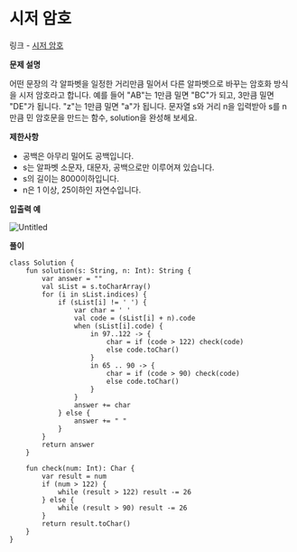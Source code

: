 # 시저 암호

링크 - [시저 암호](https://school.programmers.co.kr/learn/courses/30/lessons/12926)

**문제 설명**

어떤 문장의 각 알파벳을 일정한 거리만큼 밀어서 다른 알파벳으로 바꾸는 암호화 방식을 시저 암호라고 합니다. 예를 들어 "AB"는 1만큼 밀면 "BC"가 되고, 3만큼 밀면 "DE"가 됩니다. "z"는 1만큼 밀면 "a"가 됩니다. 문자열 s와 거리 n을 입력받아 s를 n만큼 민 암호문을 만드는 함수, solution을 완성해 보세요.

****제한사항****

- 공백은 아무리 밀어도 공백입니다.
- s는 알파벳 소문자, 대문자, 공백으로만 이루어져 있습니다.
- s의 길이는 8000이하입니다.
- n은 1 이상, 25이하인 자연수입니다.

****입출력 예****

![Untitled](https://user-images.githubusercontent.com/105714784/212522456-c05365b6-16a9-44cb-b65c-1d82984100d5.png)


**풀이**

```
class Solution {
    fun solution(s: String, n: Int): String {
        var answer = ""
        val sList = s.toCharArray()
        for (i in sList.indices) {
            if (sList[i] != ' ') {
                var char = ' '
                val code = (sList[i] + n).code
                when (sList[i].code) {
                    in 97..122 -> {
                        char = if (code > 122) check(code)
                        else code.toChar()
                    }
                    in 65 .. 90 -> {
                        char = if (code > 90) check(code)
                        else code.toChar()
                    }
                }
                answer += char
            } else {
                answer += " "
            }
        }
        return answer
    }

    fun check(num: Int): Char {
        var result = num
        if (num > 122) {
            while (result > 122) result -= 26
        } else {
            while (result > 90) result -= 26
        }
        return result.toChar()
    }
}
```

